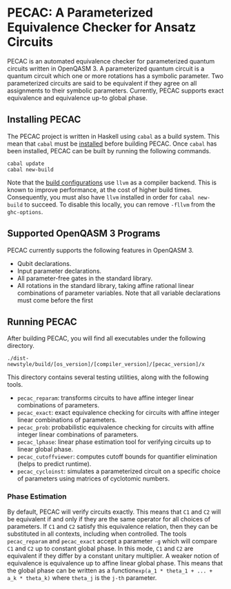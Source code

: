 # PECAC: A Parameterized Equivalence Checker for Ansatz Circuits

PECAC is an automated equivalence checker for parameterized quantum circuits written in OpenQASM 3.
A parameterized quantum circuit is a quantum circuit which one or more rotations has a symbolic parameter.
Two parameterized circuits are said to be equivalent if they agree on all assignments to their symbolic parameters.
Currently, PECAC supports exact equivalence and equivalence up-to global phase.

## Installing PECAC

The PECAC project is written in Haskell using `cabal` as a build system.
This mean that `cabal` must be [installed]() before building PECAC.
Once `cabal` has been installed, PECAC can be built by running the following commands.
```
cabal update
cabal new-build
```
Note that the [build configurations](https://downloads.haskell.org/~ghc/7.8.3/docs/html/users_guide/code-generators.html) use `llvm` as a compiler backend.
This is known to improve performance, at the cost of higher build times.
Consequently, you must also have `llvm` installed in order for `cabal new-build` to succeed.
To disable this locally, you can remove `-fllvm` from the `ghc-options`.

## Supported OpenQASM 3 Programs

PECAC currently supports the following features in OpenQASM 3.
- Qubit declarations.
- Input parameter declarations.
- All parameter-free gates in the standard library.
- All rotations in the standard library, taking affine rational linear combinations of parameter variables.
Note that all variable declarations must come before the first 

## Running PECAC

After building PECAC, you will find all executables under the following directory.
```
./dist-newstyle/build/[os_version]/[compiler_version]/[pecac_version]/x
```
This directory contains several testing utilities, along with the following tools.
- `pecac_reparam`: transforms circuits to have affine integer linear combinations of parameters.
- `pecac_exact`: exact equivalence checking for circuits with affine integer linear combinations of parameters.
- `pecac_prob`: probabilistic equivalence checking for circuits with affine integer linear combinations of parameters.
- `pecac_lphase`: linear phase estimation tool for verifying circuits up to linear global phase.
- `pecac_cutoffviewer`: computes cutoff bounds for quantifier elimination (helps to predict runtime).
- `pecac_cycloinst`: simulates a parameterized circuit on a specific choice of parameters using matrices of cyclotomic numbers.


### Phase Estimation

By default, PECAC will verify circuits exactly.
This means that `C1` and `C2` will be equivalent if and only if they are the same operator for all choices of parameters.
If `C1` and `C2` satisfy this equivalence relation, then they can be substituted in all contexts, including when controlled.
The tools `pecac_reparam` and `pecac_exact` accept a parameter `-g` which will compare `C1` and `C2` up to constant global phase.
In this mode, `C1` and `C2` are equivalent if they differ by a constant unitary multiplier.
A weaker notion of equivalence is equivalence up to affine linear global phase.
This means that the global phase can be written as a function`exp(a_1 * theta_1 + ... + a_k * theta_k)` where `theta_j` is the `j-th` parameter.

